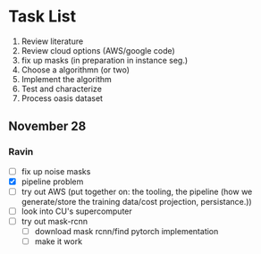 # Task List
1. Review literature
2. Review cloud options (AWS/google code)
3. fix up masks (in preparation in instance seg.)
4. Choose a algorithmn (or two)
5. Implement the algorithm
6. Test and characterize
7. Process oasis dataset

## November 28
### Ravin
- [ ] fix up noise masks
- [x] pipeline problem
- [ ] try out AWS (put together on: the tooling, the pipeline (how we generate/store the training data/cost projection, persistance.))
- [ ] look into CU's supercomputer
- [ ] try out mask-rcnn
	- [ ] download mask rcnn/find pytorch implementation
	- [ ] make it work
